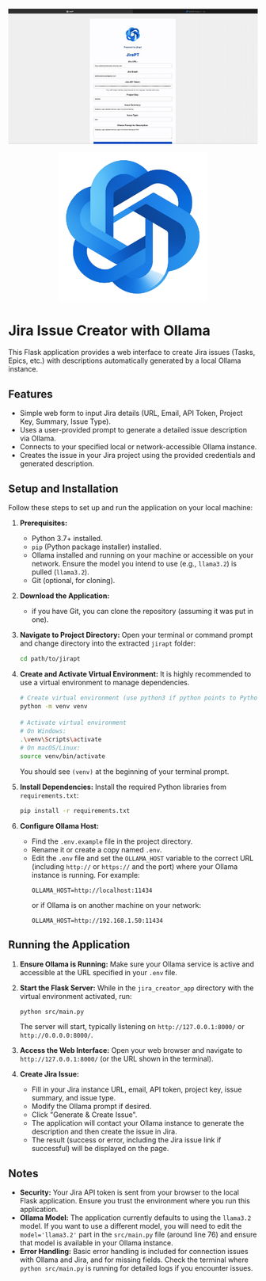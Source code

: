 ![JiraPT](demo.gif)

<p align="center">
  <img src="image.png" alt="Project Logo" width="300" height="300">
</p>

# Jira Issue Creator with Ollama

This Flask application provides a web interface to create Jira issues (Tasks, Epics, etc.) with descriptions automatically generated by a local Ollama instance.

## Features

- Simple web form to input Jira details (URL, Email, API Token, Project Key, Summary, Issue Type).
- Uses a user-provided prompt to generate a detailed issue description via Ollama.
- Connects to your specified local or network-accessible Ollama instance.
- Creates the issue in your Jira project using the provided credentials and generated description.

## Setup and Installation

Follow these steps to set up and run the application on your local machine:

1.  **Prerequisites:**
    *   Python 3.7+ installed.
    *   `pip` (Python package installer) installed.
    *   Ollama installed and running on your machine or accessible on your network. Ensure the model you intend to use (e.g., `llama3.2`) is pulled (`llama3.2`).
    *   Git (optional, for cloning).

2.  **Download the Application:**
    *  if you have Git, you can clone the repository (assuming it was put in one).

3.  **Navigate to Project Directory:**
    Open your terminal or command prompt and change directory into the extracted `jirapt` folder:
    ```bash
    cd path/to/jirapt
    ```

4.  **Create and Activate Virtual Environment:**
    It is highly recommended to use a virtual environment to manage dependencies.
    ```bash
    # Create virtual environment (use python3 if python points to Python 2)
    python -m venv venv

    # Activate virtual environment
    # On Windows:
    .\venv\Scripts\activate
    # On macOS/Linux:
    source venv/bin/activate
    ```
    You should see `(venv)` at the beginning of your terminal prompt.

5.  **Install Dependencies:**
    Install the required Python libraries from `requirements.txt`:
    ```bash
    pip install -r requirements.txt
    ```

6.  **Configure Ollama Host:**
    *   Find the `.env.example` file in the project directory.
    *   Rename it or create a copy named `.env`.
    *   Edit the `.env` file and set the `OLLAMA_HOST` variable to the correct URL (including `http://` or `https://` and the port) where your Ollama instance is running. For example:
        ```
        OLLAMA_HOST=http://localhost:11434
        ```
        or if Ollama is on another machine on your network:
        ```
        OLLAMA_HOST=http://192.168.1.50:11434
        ```

## Running the Application

1.  **Ensure Ollama is Running:** Make sure your Ollama service is active and accessible at the URL specified in your `.env` file.

2.  **Start the Flask Server:**
    While in the `jira_creator_app` directory with the virtual environment activated, run:
    ```bash
    python src/main.py
    ```
    The server will start, typically listening on `http://127.0.0.1:8000/` or `http://0.0.0.0:8000/`.

3.  **Access the Web Interface:**
    Open your web browser and navigate to `http://127.0.0.1:8000/` (or the URL shown in the terminal).

4.  **Create Jira Issue:**
    *   Fill in your Jira instance URL, email, API token, project key, issue summary, and issue type.
    *   Modify the Ollama prompt if desired.
    *   Click "Generate & Create Issue".
    *   The application will contact your Ollama instance to generate the description and then create the issue in Jira.
    *   The result (success or error, including the Jira issue link if successful) will be displayed on the page.

## Notes

*   **Security:** Your Jira API token is sent from your browser to the local Flask application. Ensure you trust the environment where you run this application.
*   **Ollama Model:** The application currently defaults to using the `llama3.2` model. If you want to use a different model, you will need to edit the `model='llama3.2'` part in the `src/main.py` file (around line 76) and ensure that model is available in your Ollama instance.
*   **Error Handling:** Basic error handling is included for connection issues with Ollama and Jira, and for missing fields. Check the terminal where `python src/main.py` is running for detailed logs if you encounter issues.

